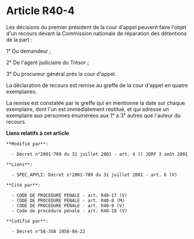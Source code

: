 # Article R40-4

Les décisions du premier président de la cour d'appel peuvent faire l'objet d'un recours devant la Commission nationale de
réparation des détentions de la part :

1° Du demandeur ;

2° De l'agent judiciaire du Trésor ;

3° Du procureur général près la cour d'appel.

La déclaration de recours est remise au greffe de la cour d'appel en quatre exemplaires.

La remise est constatée par le greffe qui en mentionne la date sur chaque exemplaire, dont l'un est immédiatement restitué,
et qui adresse un exemplaire aux personnes énumérées aux 1° à 3° autres que l'auteur du recours.

**Liens relatifs à cet article**

	**Modifié par**:

	  - Décret n°2001-709 du 31 juillet 2001 - art. 4 () JORF 3 août 2001

	**Liens**:

	  - SPEC_APPLI: Décret n°2001-709 du 31 juillet 2001 - art. 6 (V)

	**Cité par**:

	  - CODE DE PROCEDURE PENALE - art. R40-17 (V)
	  - CODE DE PROCEDURE PENALE - art. R40-8 (M)
	  - CODE DE PROCEDURE PENALE - art. R40-9 (V)
	  - Code de procédure pénale - art. R40-18 (V)

	**Codifié par**:

	  - Décret n°58-358 1958-04-22
